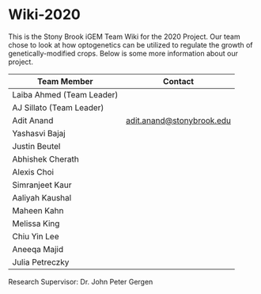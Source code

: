 # Wiki-2020
This is the Stony Brook iGEM Team Wiki for the 2020 Project. Our team chose to look at how optogenetics can be utilized to regulate the growth of genetically-modified crops. Below is some more information about our project.

| Team Member | Contact |
| --- | --- |
| Laiba Ahmed (Team Leader) | []() |
| AJ Sillato (Team Leader) | []() |
| Adit Anand | [adit.anand@stonybrook.edu](adit.anand@stonybrook.edu) |
| Yashasvi Bajaj | []() |
| Justin Beutel | []() |
| Abhishek Cherath | []() |
| Alexis Choi | []() |
| Simranjeet Kaur | []() |
| Aaliyah Kaushal | []() |
| Maheen Kahn | []() |
| Melissa King | []() |
| Chiu Yin Lee | []() |
| Aneeqa Majid | []() |
| Julia Petreczky | []() |

Research Supervisor: Dr. John Peter Gergen